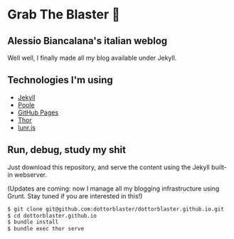 # Grab The Blaster 🚀
## Alessio Biancalana's italian weblog

Well well, I finally made all my blog available under Jekyll.

## Technologies I'm using
- [Jekyll](http://jekyllrb.com/)
- [Poole](https://github.com/poole/poole)
- [GitHub Pages](https://pages.github.com/)
- [Thor](http://whatisthor.com/)
- [lunr.js](http://lunrjs.com/)

## Run, debug, study my shit
Just download this repository, and serve the content using the Jekyll built-in webserver.

(Updates are coming: now I manage all my blogging infrastructure using Grunt. Stay tuned if you are interested in this!)

```bash
$ git clone git@github.com:dottorblaster/dottorblaster.github.io.git
$ cd dottorblaster.github.io
$ bundle install
$ bundle exec thor serve
```
